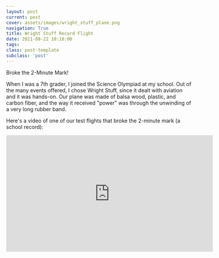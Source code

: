 ```yaml
---
layout: post
current: post
cover: assets/images/wright_stuff_plane.png
navigation: True
title: Wright Stuff Record Flight
date: 2021-08-22 10:18:00
tags:
class: post-template
subclass: 'post'
---
```




Broke the 2-Minute Mark! 

When I was a 7th grader, I joined the Science Olympiad at my school. Out of the many events offered, I chose Wright Stuff, since it dealt with aviation and it was hands-on. Our plane was made of balsa wood, plastic, and carbon fiber, and the way it received "power" was through the unwinding of a very long rubber band. 

Here's a video of one of our test flights that broke the 2-minute mark (a school record):

<iframe width="560" height="315" src="https://www.youtube.com/embed/hsMqM1uOmzE" title="YouTube video player" frameborder="0" allow="accelerometer; autoplay; clipboard-write; encrypted-media; gyroscope; picture-in-picture" allowfullscreen></iframe>